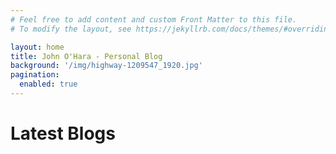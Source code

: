 ```yaml
---
# Feel free to add content and custom Front Matter to this file.
# To modify the layout, see https://jekyllrb.com/docs/themes/#overriding-theme-defaults

layout: home
title: John O'Hara - Personal Blog
background: '/img/highway-1209547_1920.jpg'
pagination: 
  enabled: true
---
```


<h1>Latest Blogs</h1>